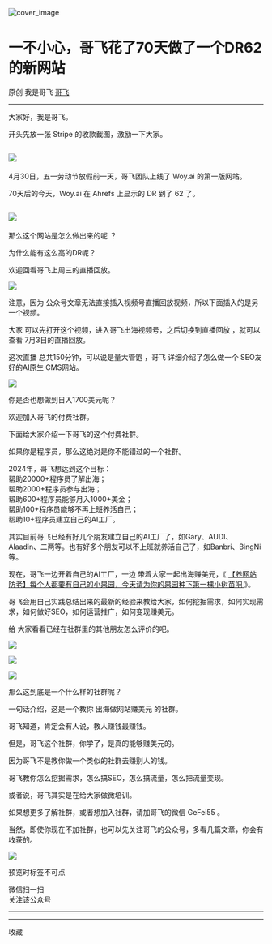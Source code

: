 ![cover_image](https://mmbiz.qpic.cn/sz_mmbiz_jpg/LBrX00GQeicvO6daZ9OfotQOZIcePxjgRHcgt68YcBy87wNcomx4l0UTzSlIiagdaPheh1ECQsRez0rTx9CTQmBw/0?wx_fmt=jpeg)

#  一不小心，哥飞花了70天做了一个DR62的新网站

原创  我是哥飞  [ 哥飞 ](javascript:void\(0\);)

__ _ _ _ _

大家好，我是哥飞。

开头先放一张 Stripe 的收款截图，激励一下大家。  

![](https://mmbiz.qpic.cn/sz_mmbiz_jpg/LBrX00GQeicvO6daZ9OfotQOZIcePxjgRUprqTOXjes9lksJfHeR4fib4Yclw2O11LKJ3T2Y0N2htLZNw70rRnFA/640?wx_fmt=jpeg)  
---  
  
4月30日，五一劳动节放假前一天，哥飞团队上线了 Woy.ai 的第一版网站。

70天后的今天，Woy.ai 在 Ahrefs 上显示的 DR 到了 62 了。  

![](https://mmbiz.qpic.cn/sz_mmbiz_png/LBrX00GQeicvO6daZ9OfotQOZIcePxjgRkwAmibl1eXyXr4vIC1HKuia57PjdkTEibJurDK6mHzvNBowibzAm1Mvy2g/640?wx_fmt=png&from=appmsg)  
---  
  
  
那么这个网站是怎么做出来的呢  ？  

为什么能有这么高的DR呢？  

欢迎回看哥飞上周三的直播回放。

![](https://mmbiz.qpic.cn/sz_mmbiz_png/LBrX00GQeicvO6daZ9OfotQOZIcePxjgRQNfqqOSQAuXaFfN3yawicjI7FibNkbdQvicJHbaL5cLOzB5FjxiaOF6jyw/640?wx_fmt=png&from=appmsg)

注意，因为  公众号文章无法直接插入视频号直播回放视频，所以下面插入的是另一个视频。

大家  可以先打开这个视频，进入哥飞出海视频号，之后切换到直播回放  ，就可以查看  7月3日的直播回放。

这次直播  总共150分钟，可以说是量大管饱  ，哥飞  详细介绍了怎么做一个  SEO友好的AI原生  CMS网站。  

![](https://mmbiz.qpic.cn/sz_mmbiz_jpg/LBrX00GQeicvO6daZ9OfotQOZIcePxjgRHAXLibqwaJX3ggaev7xTzMXGdgI2YOrCQzWP2Oc9d8lU129qicrduNcQ/640?wx_fmt=jpeg)

你是否也想做到日入1700美元呢？

欢迎加入哥飞的付费社群。  

下面给大家介绍一下哥飞的这个付费社群。

如果你是程序员，那么这绝对是你不能错过的一个社群。  

2024年，哥飞想达到这个目标：  
帮助20000+程序员了解出海；  
帮助2000+程序员参与出海；  
帮助600+程序员能够月入1000+美金；  
帮助100+程序员能够不再上班养活自己；  
帮助10+程序员建立自己的AI工厂。

其实目前哥飞已经有好几个朋友建立自己的AI工厂了，如Gary、AUDI、Alaadin、二两等。也有好多个朋友可以不上班就养活自己了，如Banbri、BingNi等。  

现在，哥飞一边开着自己的AI工厂，一边  带着大家一起出海赚美元，《 [ 【养网站防老】每个人都要有自己的小果园，今天请为你的果园种下第一棵小树苗吧
](http://mp.weixin.qq.com/s?__biz=MjM5OTIzMzYyMA==&mid=2650082415&idx=1&sn=8b725d7238143cdf7b0992b6f7835b57&chksm=bf3f3d548848b442dafc0a5fa379cf90be1749a82d62c2371d2140fed2cc5bbc86e3430e2d6f&scene=21#wechat_redirect)
》。

哥飞会用自己实践总结出来的最新的经验来教给大家，如何挖掘需求，如何实现需求，如何做好SEO，如何运营推广，如何变现赚美元。  

给  大家看看已经在社群里的其他朋友怎么评价的吧。

  

![](https://mmbiz.qpic.cn/sz_mmbiz_jpg/LBrX00GQeictfJNjePhchkZYLuBwKPcJl2yZPhaRV7VWHg1Fe9tIs05v9QTFBq1oCZjVn9qB08LszWxrFibHHeMQ/640?wx_fmt=other&wxfrom=5&wx_lazy=1&wx_co=1&tp=webp)

![](https://mmbiz.qpic.cn/sz_mmbiz_jpg/LBrX00GQeicsc3DNibdfcSLWyEGZBZSXSUbPuaibAobt9LPMO3wygibBF21OuH0mCYZU6Hn3qgz5Zvxml98F9dKnrQ/640?wx_fmt=other&wxfrom=5&wx_lazy=1&wx_co=1&tp=webp)

  

![](https://mmbiz.qpic.cn/sz_mmbiz_jpg/LBrX00GQeicu0ohJ2AspibworASbayGLjNicts7f15fE789SLz4EI2yZgzHicU6KCsqDNVgkpOwdulS8sGWaSXSRVg/640?wx_fmt=other&wxfrom=5&wx_lazy=1&wx_co=1&tp=webp)

  
那么这到底是一个什么样的社群呢？  

  

一句话介绍，这是一个教你  出海做网站赚美元  的社群。  

  

哥飞知道，肯定会有人说，教人赚钱最赚钱。  

  

但是，哥飞这个社群，你学了，是真的能够赚美元的。

  

因为哥飞不是教你做一个类似的社群去赚别人的钱。  

  

哥飞教你怎么挖掘需求，怎么搞SEO，怎么搞流量，怎么把流量变现。

  

或者说，哥飞其实是在给大家做微培训。

  

如果想更多了解社群，或者想加入社群，请加哥飞的微信 GeFei55 。  

  

当然，即使你现在不加社群，也可以先关注哥飞的公众号，多看几篇文章，你会有收获的。  

  

  

![](https://mmbiz.qpic.cn/sz_mmbiz_png/LBrX00GQeicvZa9oicq3B1RX3fQHZibhLpskbS7RgnDRLTwyaibuWKUxk5jVsTIIA4BySYdCHACblrrCSqcsyOmRHg/640?wx_fmt=other&wxfrom=5&wx_lazy=1&wx_co=1&tp=webp)

  

预览时标签不可点

微信扫一扫  
关注该公众号





****



****



  收藏

